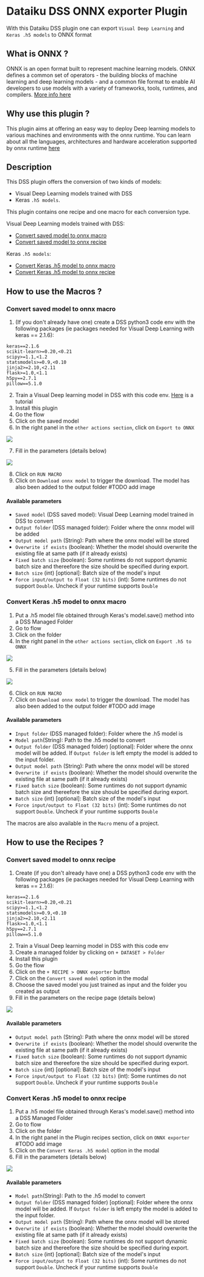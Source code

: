 # Dataiku DSS ONNX exporter Plugin

With this Dataiku DSS plugin one can export `Visual Deep Learning` and `Keras .h5 models` to ONNX format

## What is ONNX ?

ONNX is an open format built to represent machine learning models. ONNX defines a common set of operators - the building blocks of machine learning and deep learning models - and a common file format 
to enable AI developers to use models with a variety of frameworks, tools, runtimes, and compilers. [More info here](https://onnx.ai/about.html)

## Why use this plugin ?

This plugin aims at offering an easy way to deploy Deep learning models to various machines and environments with the onnx runtime. 
You can learn about all the languages, architectures and hardware acceleration supported by onnx runtime [here](https://microsoft.github.io/onnxruntime/)

## Description

This DSS plugin offers the conversion of two kinds of models:
* Visual Deep Learning models trained with DSS 
* Keras `.h5 models`. 

This plugin contains one recipe and one macro for each conversion type.

Visual Deep Learning models trained with DSS: 
- [Convert saved model to onnx macro](#convert-saved-model-to-onnx-macro)
- [Convert saved model to onnx recipe](#convert-saved-model-to-onnx-recipe)

Keras `.h5 models`:
- [Convert Keras .h5 model to onnx macro](#convert-keras-h5-model-to-onnx-macro)
- [Convert Keras .h5 model to onnx recipe](#convert-keras-h5-model-to-onnx-recipe)

## How to use the Macros ?

### Convert saved model to onnx macro

1. (If you don't already have one) create a DSS python3 code env 
with the following packages (ie packages needed for Visual Deep Learning with keras == 2.1.6):
```tensorflow==1.8.0
keras==2.1.6
scikit-learn>=0.20,<0.21
scipy>=1.1,<1.2
statsmodels>=0.9,<0.10
jinja2>=2.10,<2.11
flask>=1.0,<1.1
h5py==2.7.1
pillow==5.1.0
```

2. Train a Visual Deep learning model in DSS with this code env. [Here](https://academy.dataiku.com/introduction-to-deep-learning-with-code-open/513277) is a tutorial
3. Install this plugin
4. Go the flow
5. Click on the saved model
6. In the right panel in the `other actions section`, click on `Export to ONNX` 

![](resource/doc/right_panel_saved_model_macro.png)

7. Fill in the parameters (details below) 

![](resource/doc/saved_model_macro_params.png)

8. Click on `RUN MACRO`
9. Click on `Download onnx model` to trigger the download. The model has also been added to the output folder #TODO add image 

#### Available parameters

- `Saved model` (DSS saved model): Visual Deep Learning model trained in DSS to convert
- `Output folder` (DSS managed folder): Folder where the onnx model will be added
- `Output model path` (String): Path where the onnx model will be stored
- `Overwrite if exists` (boolean): Whether the model should overwrite the existing file at same path (if it already exists)
- `Fixed batch size` (boolean): Some runtimes do not support dynamic batch size and thereefore the size should be specified during export.
- `Batch size` (int) [optional]: Batch size of the model's input
- `Force input/output to Float (32 bits)` (int): Some runtimes do not support `Double`. Uncheck if your runtime supports `Double`

### Convert Keras .h5 model to onnx macro

1. Put a .h5 model file obtained through Keras's model.save() method into a DSS Managed Folder
2. Go to flow
3. Click on the folder 
4. In the right panel in the `other actions section`, click on `Export .h5 to ONNX` 

![](resource/doc/right_panel_h5_macro.png)

5. Fill in the parameters (details below) 


![](resource/doc/h5_macro_params.png)

6. Click on `RUN MACRO`
7. Click on `Download onnx model` to trigger the download. The model has also been added to the output folder #TODO add image 

#### Available parameters

- `Input folder` (DSS managed folder): Folder where the .h5 model is
- `Model path`(String): Path to the .h5 model to convert
- `Output folder` (DSS managed folder) [optional]: Folder where the onnx model will be added. 
If `Output folder` is left empty the model is added to the input folder.
- `Output model path` (String): Path where the onnx model will be stored
- `Overwrite if exists` (boolean): Whether the model should overwrite the existing file at same path (if it already exists)
- `Fixed batch size` (boolean): Some runtimes do not support dynamic batch size and thereefore the size should be specified during export.
- `Batch size` (int) [optional]: Batch size of the model's input
- `Force input/output to Float (32 bits)` (int): Some runtimes do not support `Double`. Uncheck if your runtime supports `Double`

The macros are also available in the `Macro` menu of a project.

## How to use the Recipes ?

### Convert saved model to onnx recipe

1. Create (if you don't already have one) a DSS python3 code env 
with the following packages (ie packages needed for Visual Deep Learning with keras == 2.1.6):
```tensorflow==1.8.0
keras==2.1.6
scikit-learn>=0.20,<0.21
scipy>=1.1,<1.2
statsmodels>=0.9,<0.10
jinja2>=2.10,<2.11
flask>=1.0,<1.1
h5py==2.7.1
pillow==5.1.0
```

2. Train a Visual Deep learning model in DSS with this code env
3. Create a managed folder by clicking on `+ DATASET > Folder`
4. Install this plugin
5. Go the flow
6. Click on the `+ RECIPE > ONNX exporter` button
7. Click on the `Convert saved model` option in the modal
8. Choose the saved model you just trained as input and the folder you created as output
9. Fill in the parameters on the recipe page (details below) 


![](resource/doc/saved_model_recipe_params.png)

#### Available parameters

- `Output model path` (String): Path where the onnx model will be stored
- `Overwrite if exists` (boolean): Whether the model should overwrite the existing file at same path (if it already exists)
- `Fixed batch size` (boolean): Some runtimes do not support dynamic batch size and thereefore the size should be specified during export.
- `Batch size` (int) [optional]: Batch size of the model's input
- `Force input/output to Float (32 bits)` (int): Some runtimes do not support `Double`. Uncheck if your runtime supports `Double`

### Convert Keras .h5 model to onnx recipe

1. Put a .h5 model file obtained through Keras's model.save() method into a DSS Managed Folder
2. Go to flow
3. Click on the folder 
4. In the right panel in the Plugin recipes section, click on `ONNX exporter` #TODO add image 
5. Click on the `Convert Keras .h5 model` option in the modal
5. Fill in the parameters (details below) 

![](resource/doc/h5_recipe_params.png)

#### Available parameters

- `Model path`(String): Path to the .h5 model to convert
- `Output folder` (DSS managed folder) [optional]: Folder where the onnx model will be added. 
If `Output folder` is left empty the model is added to the input folder.
- `Output model path` (String): Path where the onnx model will be stored
- `Overwrite if exists` (boolean): Whether the model should overwrite the existing file at same path (if it already exists)
- `Fixed batch size` (boolean): Some runtimes do not support dynamic batch size and thereefore the size should be specified during export.
- `Batch size` (int) [optional]: Batch size of the model's input
- `Force input/output to Float (32 bits)` (int): Some runtimes do not support `Double`. Uncheck if your runtime supports `Double`
